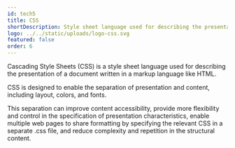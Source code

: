 ```yaml
---
id: tech5
title: CSS
shortDescription: Style sheet language used for describing the presentation of a document.
logo: ../../static/uploads/logo-css.svg
featured: false
order: 6
---
```

Cascading Style Sheets (CSS) is a style sheet language used for describing the presentation of a document written in a markup language like HTML.

CSS is designed to enable the separation of presentation and content, including layout, colors, and fonts.

This separation can improve content accessibility, provide more flexibility and control in the specification of presentation characteristics,
enable multiple web pages to share formatting by specifying the relevant CSS in a separate .css file, and reduce complexity and repetition in the structural content.